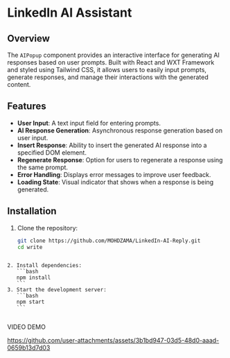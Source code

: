 # LinkedIn AI Assistant

## Overview

The `AIPopup` component provides an interactive interface for generating AI responses based on user prompts. Built with React and WXT Framework and styled using Tailwind CSS, it allows users to easily input prompts, generate responses, and manage their interactions with the generated content.

## Features

- **User Input**: A text input field for entering prompts.
- **AI Response Generation**: Asynchronous response generation based on user input.
- **Insert Response**: Ability to insert the generated AI response into a specified DOM element.
- **Regenerate Response**: Option for users to regenerate a response using the same prompt.
- **Error Handling**: Displays error messages to improve user feedback.
- **Loading State**: Visual indicator that shows when a response is being generated.

## Installation

1. Clone the repository:
   ```bash
   git clone https://github.com/MOHDZAMA/LinkedIn-AI-Reply.git
   cd write
   ```

````

2. Install dependencies:
   ```bash
   npm install
   ```
3. Start the development server:
   ```bash
   npm start
   ```


````

VIDEO DEMO

https://github.com/user-attachments/assets/3b1bd947-03d5-48d0-aaad-0659b13d7d03
